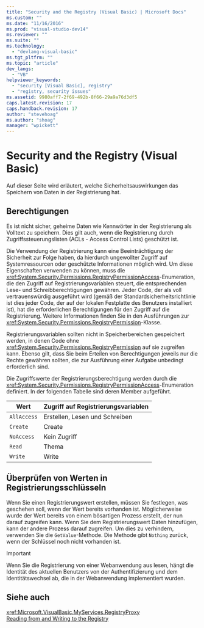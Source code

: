 ```yaml
---
title: "Security and the Registry (Visual Basic) | Microsoft Docs"
ms.custom: ""
ms.date: "11/16/2016"
ms.prod: "visual-studio-dev14"
ms.reviewer: ""
ms.suite: ""
ms.technology: 
  - "devlang-visual-basic"
ms.tgt_pltfrm: ""
ms.topic: "article"
dev_langs: 
  - "VB"
helpviewer_keywords: 
  - "security [Visual Basic], registry"
  - "registry, security issues"
ms.assetid: 9980aff7-2f69-492b-8f66-29a9a76d3df5
caps.latest.revision: 17
caps.handback.revision: 17
author: "stevehoag"
ms.author: "shoag"
manager: "wpickett"
---
```

# Security and the Registry (Visual Basic)
Auf dieser Seite wird erläutert, welche Sicherheitsauswirkungen das Speichern von Daten in der Registrierung hat.  
  
## Berechtigungen  
 Es ist nicht sicher, geheime Daten wie Kennwörter in der Registrierung als Volltext zu speichern. Dies gilt auch, wenn die Registrierung durch Zugriffssteuerungslisten \(ACLs \- Access Control Lists\) geschützt ist.  
  
 Die Verwendung der Registrierung kann eine Beeinträchtigung der Sicherheit zur Folge haben, da hierdurch ungewollter Zugriff auf Systemressourcen oder geschützte Informationen möglich wird.  Um diese Eigenschaften verwenden zu können, muss die <xref:System.Security.Permissions.RegistryPermissionAccess>\-Enumeration, die den Zugriff auf Registrierungsvariablen steuert, die entsprechenden Lese\- und Schreibberechtigungen gewähren.  Jeder Code, der als voll vertrauenswürdig ausgeführt wird \(gemäß der Standardsicherheitsrichtlinie ist dies jeder Code, der auf der lokalen Festplatte des Benutzers installiert ist\), hat die erforderlichen Berechtigungen für den Zugriff auf die Registrierung.  Weitere Informationen finden Sie in den Ausführungen zur <xref:System.Security.Permissions.RegistryPermission>\-Klasse.  
  
 Registrierungsvariablen sollten nicht in Speicherbereichen gespeichert werden, in denen Code ohne <xref:System.Security.Permissions.RegistryPermission> auf sie zugreifen kann.  Ebenso gilt, dass Sie beim Erteilen von Berechtigungen jeweils nur die Rechte gewähren sollten, die zur Ausführung einer Aufgabe unbedingt erforderlich sind.  
  
 Die Zugriffswerte der Registrierungsberechtigung werden durch die <xref:System.Security.Permissions.RegistryPermissionAccess>\-Enumeration definiert.  In der folgenden Tabelle sind deren Member aufgeführt.  
  
|Wert|Zugriff auf Registrierungsvariablen|  
|----------|-----------------------------------------|  
|`AllAccess`|Erstellen, Lesen und Schreiben|  
|`Create`|Create|  
|`NoAccess`|Kein Zugriff|  
|`Read`|Thema|  
|`Write`|Write|  
  
## Überprüfen von Werten in Registrierungsschlüsseln  
 Wenn Sie einen Registrierungswert erstellen, müssen Sie festlegen, was geschehen soll, wenn der Wert bereits vorhanden ist.  Möglicherweise wurde der Wert bereits von einem bösartigen Prozess erstellt, der nun darauf zugreifen kann.  Wenn Sie dem Registrierungswert Daten hinzufügen, kann der andere Prozess darauf zugreifen.  Um dies zu verhindern, verwenden Sie die `GetValue`\-Methode.  Die Methode gibt `Nothing` zurück, wenn der Schlüssel noch nicht vorhanden ist.  
  
> [!IMPORTANT]
>  Wenn Sie die Registrierung von einer Webanwendung aus lesen, hängt die Identität des aktuellen Benutzers von der Authentifizierung und dem Identitätswechsel ab, die in der Webanwendung implementiert wurden.  
  
## Siehe auch  
 <xref:Microsoft.VisualBasic.MyServices.RegistryProxy>   
 [Reading from and Writing to the Registry](../../../../visual-basic/developing-apps/programming/computer-resources/reading-from-and-writing-to-the-registry.md)